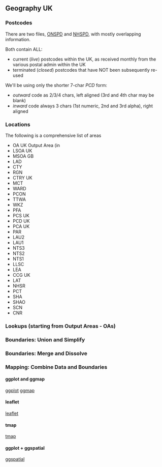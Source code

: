 ## Geography UK


### Postcodes

There are two files, [ONSPD](http://geoportal.statistics.gov.uk/datasets?q=ONS+Postcode+Directory+(ONSPD)+zip&sort_by=updated_at) and [NHSPD](http://geoportal.statistics.gov.uk/datasets?q=NHS+Postcode+Directory+(NHSPD)+full+zip&sort_by=updated_at), with mostly overlapping information.

Both contain ALL:
 - current (*live*) postcodes within the UK, as received monthly from the various postal admin within the UK
 - terminated (*closed*) postcodes that have NOT been subsequently re-used

We'll be using only the shorter 7-char *PCD* form: 
 - *outward* code as 2/3/4 chars, left aligned (3rd and 4th char may be blank)
 - *inward* code always 3 chars (1st numeric, 2nd and 3rd alpha), right aligned


### Locations
The following is a comprehensive list of areas 

 - OA UK Output Area (in 
 - LSOA UK
 - MSOA GB
 - LAD
 - CTY
 - RGN
 - CTRY UK
 - MCT
 - WARD
 - PCON
 - TTWA
 - WKZ
 - PFA
 - PCS UK
 - PCD UK
 - PCA UK
 - PAR
 - LAU2
 - LAU1
 - NTS3
 - NTS2
 - NTS1
 - LLSC
 - LEA
 - CCG UK
 - LAT
 - NHSR
 - PCT
 - SHA
 - SHAO
 - SCN
 - CNR


### Lookups (starting from Output Areas - OAs)


### Boundaries: Union and Simplify


### Boundaries: Merge and Dissolve


### Mapping: Combine Data and Boundaries

#### ggplot and ggmap 
[ggplot](http://stat405.had.co.nz/ggmap.pdf) 
[ggmap](http://github.com/dkahle/ggmap/) 

#### leaflet
[leaflet](http://rstudio.github.io/leaflet/) 

#### tmap
[tmap](http://github.com/mtennekes/tmap) 

#### ggplot + ggspatial
[ggspatial](http://github.com/paleolimbot/ggspatial) 



